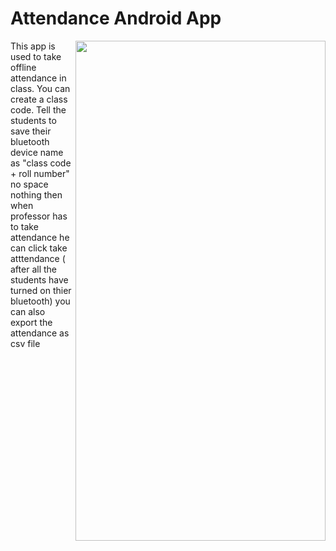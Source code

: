 # Attendance Android App

<a href="url"><img src="https://github.com/rajatupadhyay9/Attendance-Android-App/blob/master/a%5B1%5D.jpg" align="right" height="800" width="400" ></a>

This app is used to take offline attendance in class.
You can create a class code.
Tell the students to save their bluetooth device name as "class code + roll number" no space nothing
then when professor has to take attendance he can click take atttendance ( after all the students have turned on thier bluetooth)
you can also export the attendance as csv file
